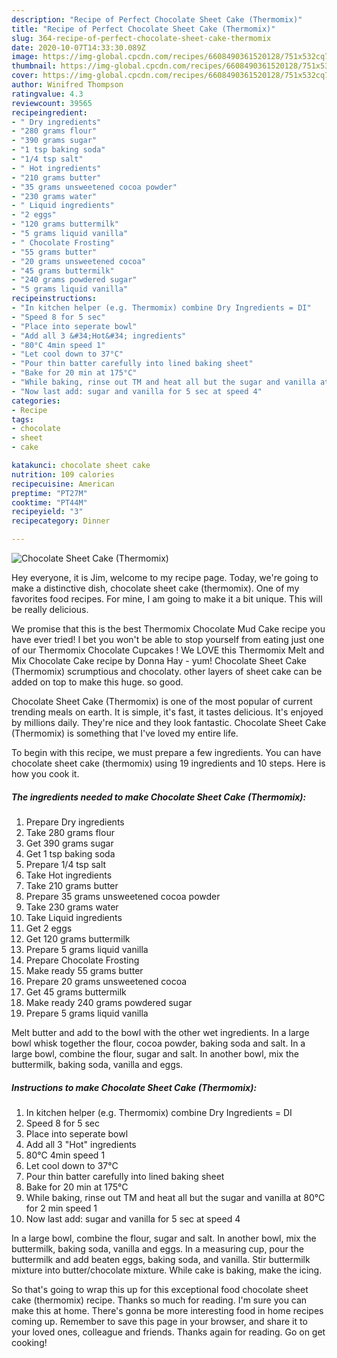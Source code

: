 ```yaml
---
description: "Recipe of Perfect Chocolate Sheet Cake (Thermomix)"
title: "Recipe of Perfect Chocolate Sheet Cake (Thermomix)"
slug: 364-recipe-of-perfect-chocolate-sheet-cake-thermomix
date: 2020-10-07T14:33:30.089Z
image: https://img-global.cpcdn.com/recipes/6608490361520128/751x532cq70/chocolate-sheet-cake-thermomix-recipe-main-photo.jpg
thumbnail: https://img-global.cpcdn.com/recipes/6608490361520128/751x532cq70/chocolate-sheet-cake-thermomix-recipe-main-photo.jpg
cover: https://img-global.cpcdn.com/recipes/6608490361520128/751x532cq70/chocolate-sheet-cake-thermomix-recipe-main-photo.jpg
author: Winifred Thompson
ratingvalue: 4.3
reviewcount: 39565
recipeingredient:
- " Dry ingredients"
- "280 grams flour"
- "390 grams sugar"
- "1 tsp baking soda"
- "1/4 tsp salt"
- " Hot ingredients"
- "210 grams butter"
- "35 grams unsweetened cocoa powder"
- "230 grams water"
- " Liquid ingredients"
- "2 eggs"
- "120 grams buttermilk"
- "5 grams liquid vanilla"
- " Chocolate Frosting"
- "55 grams butter"
- "20 grams unsweetened cocoa"
- "45 grams buttermilk"
- "240 grams powdered sugar"
- "5 grams liquid vanilla"
recipeinstructions:
- "In kitchen helper (e.g. Thermomix) combine Dry Ingredients = DI"
- "Speed 8 for 5 sec"
- "Place into seperate bowl"
- "Add all 3 &#34;Hot&#34; ingredients"
- "80°C 4min speed 1"
- "Let cool down to 37°C"
- "Pour thin batter carefully into lined baking sheet"
- "Bake for 20 min at 175°C"
- "While baking, rinse out TM and heat all but the sugar and vanilla at 80°C for 2 min speed 1"
- "Now last add: sugar and vanilla for 5 sec at speed 4"
categories:
- Recipe
tags:
- chocolate
- sheet
- cake

katakunci: chocolate sheet cake 
nutrition: 109 calories
recipecuisine: American
preptime: "PT27M"
cooktime: "PT44M"
recipeyield: "3"
recipecategory: Dinner

---
```



![Chocolate Sheet Cake (Thermomix)](https://img-global.cpcdn.com/recipes/6608490361520128/751x532cq70/chocolate-sheet-cake-thermomix-recipe-main-photo.jpg)

Hey everyone, it is Jim, welcome to my recipe page. Today, we're going to make a distinctive dish, chocolate sheet cake (thermomix). One of my favorites food recipes. For mine, I am going to make it a bit unique. This will be really delicious.

We promise that this is the best Thermomix Chocolate Mud Cake recipe you have ever tried! I bet you won&#39;t be able to stop yourself from eating just one of our Thermomix Chocolate Cupcakes ! We LOVE this Thermomix Melt and Mix Chocolate Cake recipe by Donna Hay - yum! Chocolate Sheet Cake (Thermomix) scrumptious and chocolaty. other layers of sheet cake can be added on top to make this huge. so good.

Chocolate Sheet Cake (Thermomix) is one of the most popular of current trending meals on earth. It is simple, it's fast, it tastes delicious. It's enjoyed by millions daily. They're nice and they look fantastic. Chocolate Sheet Cake (Thermomix) is something that I've loved my entire life.


To begin with this recipe, we must prepare a few ingredients. You can have chocolate sheet cake (thermomix) using 19 ingredients and 10 steps. Here is how you cook it.

<!--inarticleads1-->

##### The ingredients needed to make Chocolate Sheet Cake (Thermomix):

1. Prepare  Dry ingredients
1. Take 280 grams flour
1. Get 390 grams sugar
1. Get 1 tsp baking soda
1. Prepare 1/4 tsp salt
1. Take  Hot ingredients
1. Take 210 grams butter
1. Prepare 35 grams unsweetened cocoa powder
1. Take 230 grams water
1. Take  Liquid ingredients
1. Get 2 eggs
1. Get 120 grams buttermilk
1. Prepare 5 grams liquid vanilla
1. Prepare  Chocolate Frosting
1. Make ready 55 grams butter
1. Prepare 20 grams unsweetened cocoa
1. Get 45 grams buttermilk
1. Make ready 240 grams powdered sugar
1. Prepare 5 grams liquid vanilla


Melt butter and add to the bowl with the other wet ingredients. In a large bowl whisk together the flour, cocoa powder, baking soda and salt. In a large bowl, combine the flour, sugar and salt. In another bowl, mix the buttermilk, baking soda, vanilla and eggs. 

<!--inarticleads2-->

##### Instructions to make Chocolate Sheet Cake (Thermomix):

1. In kitchen helper (e.g. Thermomix) combine Dry Ingredients = DI
1. Speed 8 for 5 sec
1. Place into seperate bowl
1. Add all 3 &#34;Hot&#34; ingredients
1. 80°C 4min speed 1
1. Let cool down to 37°C
1. Pour thin batter carefully into lined baking sheet
1. Bake for 20 min at 175°C
1. While baking, rinse out TM and heat all but the sugar and vanilla at 80°C for 2 min speed 1
1. Now last add: sugar and vanilla for 5 sec at speed 4


In a large bowl, combine the flour, sugar and salt. In another bowl, mix the buttermilk, baking soda, vanilla and eggs. In a measuring cup, pour the buttermilk and add beaten eggs, baking soda, and vanilla. Stir buttermilk mixture into butter/chocolate mixture. While cake is baking, make the icing. 

So that's going to wrap this up for this exceptional food chocolate sheet cake (thermomix) recipe. Thanks so much for reading. I'm sure you can make this at home. There's gonna be more interesting food in home recipes coming up. Remember to save this page in your browser, and share it to your loved ones, colleague and friends. Thanks again for reading. Go on get cooking!

